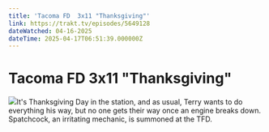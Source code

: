 ```yaml
---
title: 'Tacoma FD  3x11 "Thanksgiving"' 
link: https://trakt.tv/episodes/5649128
dateWatched: 04-16-2025
dateTime: 2025-04-17T06:51:39.000000Z
---
```

# Tacoma FD  3x11 "Thanksgiving"

![](https://walter-r2.trakt.tv/images/episodes/005/649/128/screenshots/thumb/c7cbc71dde.jpg)It's Thanksgiving Day in the station, and as usual, Terry wants to do everything his way, but no one gets their way once an engine breaks down. Spatchcock, an irritating mechanic, is summoned at the TFD.